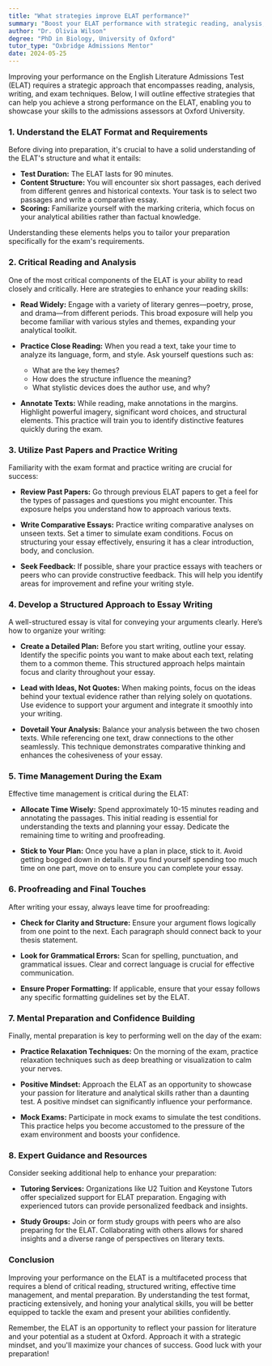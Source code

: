 ```yaml
---
title: "What strategies improve ELAT performance?"
summary: "Boost your ELAT performance with strategic reading, analysis, writing skills, and exam techniques tailored for Oxford University admissions."
author: "Dr. Olivia Wilson"
degree: "PhD in Biology, University of Oxford"
tutor_type: "Oxbridge Admissions Mentor"
date: 2024-05-25
---
```


Improving your performance on the English Literature Admissions Test (ELAT) requires a strategic approach that encompasses reading, analysis, writing, and exam techniques. Below, I will outline effective strategies that can help you achieve a strong performance on the ELAT, enabling you to showcase your skills to the admissions assessors at Oxford University.

### 1. **Understand the ELAT Format and Requirements**

Before diving into preparation, it's crucial to have a solid understanding of the ELAT's structure and what it entails:

- **Test Duration:** The ELAT lasts for 90 minutes.
- **Content Structure:** You will encounter six short passages, each derived from different genres and historical contexts. Your task is to select two passages and write a comparative essay.
- **Scoring:** Familiarize yourself with the marking criteria, which focus on your analytical abilities rather than factual knowledge.

Understanding these elements helps you to tailor your preparation specifically for the exam's requirements.

### 2. **Critical Reading and Analysis**

One of the most critical components of the ELAT is your ability to read closely and critically. Here are strategies to enhance your reading skills:

- **Read Widely:** Engage with a variety of literary genres—poetry, prose, and drama—from different periods. This broad exposure will help you become familiar with various styles and themes, expanding your analytical toolkit.
  
- **Practice Close Reading:** When you read a text, take your time to analyze its language, form, and style. Ask yourself questions such as:
  - What are the key themes?
  - How does the structure influence the meaning?
  - What stylistic devices does the author use, and why?

- **Annotate Texts:** While reading, make annotations in the margins. Highlight powerful imagery, significant word choices, and structural elements. This practice will train you to identify distinctive features quickly during the exam.

### 3. **Utilize Past Papers and Practice Writing**

Familiarity with the exam format and practice writing are crucial for success:

- **Review Past Papers:** Go through previous ELAT papers to get a feel for the types of passages and questions you might encounter. This exposure helps you understand how to approach various texts.

- **Write Comparative Essays:** Practice writing comparative analyses on unseen texts. Set a timer to simulate exam conditions. Focus on structuring your essay effectively, ensuring it has a clear introduction, body, and conclusion.

- **Seek Feedback:** If possible, share your practice essays with teachers or peers who can provide constructive feedback. This will help you identify areas for improvement and refine your writing style.

### 4. **Develop a Structured Approach to Essay Writing**

A well-structured essay is vital for conveying your arguments clearly. Here’s how to organize your writing:

- **Create a Detailed Plan:** Before you start writing, outline your essay. Identify the specific points you want to make about each text, relating them to a common theme. This structured approach helps maintain focus and clarity throughout your essay.

- **Lead with Ideas, Not Quotes:** When making points, focus on the ideas behind your textual evidence rather than relying solely on quotations. Use evidence to support your argument and integrate it smoothly into your writing.

- **Dovetail Your Analysis:** Balance your analysis between the two chosen texts. While referencing one text, draw connections to the other seamlessly. This technique demonstrates comparative thinking and enhances the cohesiveness of your essay.

### 5. **Time Management During the Exam**

Effective time management is critical during the ELAT:

- **Allocate Time Wisely:** Spend approximately 10-15 minutes reading and annotating the passages. This initial reading is essential for understanding the texts and planning your essay. Dedicate the remaining time to writing and proofreading.

- **Stick to Your Plan:** Once you have a plan in place, stick to it. Avoid getting bogged down in details. If you find yourself spending too much time on one part, move on to ensure you can complete your essay.

### 6. **Proofreading and Final Touches**

After writing your essay, always leave time for proofreading:

- **Check for Clarity and Structure:** Ensure your argument flows logically from one point to the next. Each paragraph should connect back to your thesis statement.

- **Look for Grammatical Errors:** Scan for spelling, punctuation, and grammatical issues. Clear and correct language is crucial for effective communication.

- **Ensure Proper Formatting:** If applicable, ensure that your essay follows any specific formatting guidelines set by the ELAT.

### 7. **Mental Preparation and Confidence Building**

Finally, mental preparation is key to performing well on the day of the exam:

- **Practice Relaxation Techniques:** On the morning of the exam, practice relaxation techniques such as deep breathing or visualization to calm your nerves.

- **Positive Mindset:** Approach the ELAT as an opportunity to showcase your passion for literature and analytical skills rather than a daunting test. A positive mindset can significantly influence your performance.

- **Mock Exams:** Participate in mock exams to simulate the test conditions. This practice helps you become accustomed to the pressure of the exam environment and boosts your confidence.

### 8. **Expert Guidance and Resources**

Consider seeking additional help to enhance your preparation:

- **Tutoring Services:** Organizations like U2 Tuition and Keystone Tutors offer specialized support for ELAT preparation. Engaging with experienced tutors can provide personalized feedback and insights.

- **Study Groups:** Join or form study groups with peers who are also preparing for the ELAT. Collaborating with others allows for shared insights and a diverse range of perspectives on literary texts.

### Conclusion

Improving your performance on the ELAT is a multifaceted process that requires a blend of critical reading, structured writing, effective time management, and mental preparation. By understanding the test format, practicing extensively, and honing your analytical skills, you will be better equipped to tackle the exam and present your abilities confidently.

Remember, the ELAT is an opportunity to reflect your passion for literature and your potential as a student at Oxford. Approach it with a strategic mindset, and you'll maximize your chances of success. Good luck with your preparation!
    